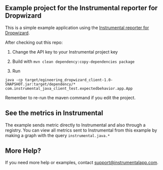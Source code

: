 ## Example project for the Instrumental reporter for Dropwizard
This is a simple example application using the [Instrumental reporter for Dropwizard](https://github.com/egineering-llc/metrics-instrumental).

After checking out this repo:

1) Change the API key to your Instrumental project key

2) Build with `mvn clean dependency:copy-dependencies package`

3) Run
```
java -cp target/egineering_dropwizard_client-1.0-SNAPSHOT.jar:target/dependency/* com.instrumental_java_client_test.expectedbehavior.app.App
```

Remember to re-run the maven command if you edit the project.

## See the metrics in Instrumental
The example sends metric directly to Instrumental and also through a registry. You can view all metrics sent to Instrumental from this example by making a graph with the query `instrumental.java.*`

## More Help?
If you need more help or examples, contact [support@instrumentalapp.com](support@instrumentalapp.com).
